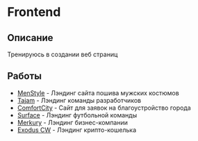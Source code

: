 # Frontend

## Описание

Тренируюсь в создании веб страниц

## Работы

- [MenStyle](men-style) - Лэндинг сайта пошива мужских костюмов
- [Tajam](tajam) - Лэндинг команды разработчиков
- [ComfortCity](comfort-city) - Сайт для заявок на благоустройство города
- [Surface](surface) - Лэндинг футбольной команды
- [Merkury](merkury) - Лэндинг бизнес-компании
- [Exodus CW](exodus-cw) - Лэндинг крипто-кошелька
